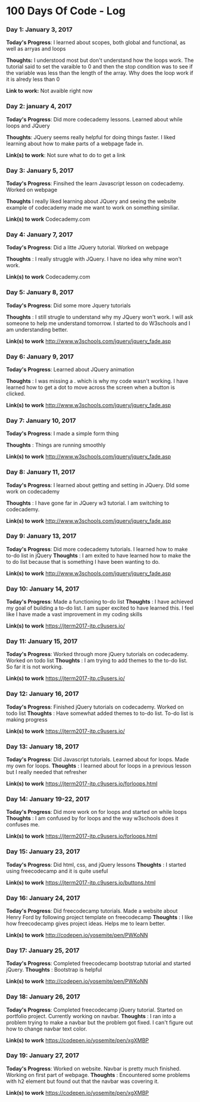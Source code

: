 # 100 Days Of Code - Log

### Day 1: January 3, 2017

**Today's Progress**: I learned about scopes, both global and functional, as well as arryas and loops

**Thoughts:** I understood most but don't understand how the loops work. The tutorial said to set the varaible to 0 and then the stop condition was to see if the variable was less than the length of the array. Why does the loop work if  it is alredy less than 0

**Link to work:** Not avaible right now

### Day 2: january 4, 2017 

**Today's Progress**: Did more codecademy lessons. Learned about while loops and JQuery

**Thoughts**: JQuery seems really helpful for doing things faster. I liked learning about how to make parts of a webpage fade in.

**Link(s) to work**: Not sure what to do to get a link


### Day 3: January 5, 2017

**Today's Progress**: Finsihed the learn Javascript lesson on codecademy. Worked on webpage

**Thoughts** I really liked learning about JQuery and seeing the website example of codecademy made me want to work on something similiar.

**Link(s) to work** Codecademy.com


### Day 4: January 7, 2017

**Today's Progress**: Did a litte JQuery tutorial. Worked on webpage

**Thoughts** : I really struggle with JQuery. I have no idea why mine won't work.

**Link(s) to work** Codecademy.com


### Day 5: January 8, 2017

**Today's Progress**: Did some more Jquery tutorials

**Thoughts** : I still strugle to understand why my JQuery won't work. I will ask someone to help me understand tomorrow. I started to do W3schools and I am understanding better.

**Link(s) to work** http://www.w3schools.com/jquery/jquery_fade.asp


### Day 6: January 9, 2017

**Today's Progress**: Learned about JQuery animation

**Thoughts** : I was missing a . which is why my code wasn't working. I have learned how to get a dot to move across the screen when a button is clicked.

**Link(s) to work** http://www.w3schools.com/jquery/jquery_fade.asp


### Day 7: January 10, 2017

**Today's Progress**: I made a simple form thing

**Thoughts** : Things are running smoothly

**Link(s) to work** http://www.w3schools.com/jquery/jquery_fade.asp


### Day 8: January 11, 2017
**Today's Progress**: I learned about getting and setting in JQuery. DId some work on codecademy

**Thoughts** : I have gone far in JQuery w3 tutorial. I am switching to codecademy.

**Link(s) to work** http://www.w3schools.com/jquery/jquery_fade.asp


### Day 9: January 13, 2017
**Today's Progress**: Did more codecademy tutorials. I learned how to make to-do list in jQuery
**Thoughts** : I am exited to have learned how to make the to do list because that is something I have been wanting to do.

**Link(s) to work** http://www.w3schools.com/jquery/jquery_fade.asp


### Day 10: January 14, 2017
**Today's Progress**: Made a functioning to-do list
**Thoughts** : I have achieved my goal of building a to-do list. I am super excited to have learned this. I feel like I have made a vast improvement in my coding skills

**Link(s) to work** https://jterm2017-jtp.c9users.io/


### Day 11: January 15, 2017
**Today's Progress**: Worked through more jQuery tutorials on codecademy. Worked on todo list
**Thoughts** : I am trying to add themes to the to-do list. So far it is not working.

**Link(s) to work** https://jterm2017-jtp.c9users.io/


### Day 12: January 16, 2017
**Today's Progress**: Finished jQuery tutorials on codecademy. Worked on todo list
**Thoughts** : Have somewhat added themes to to-do list. To-do list is making progress

**Link(s) to work** https://jterm2017-jtp.c9users.io/


### Day 13: January 18, 2017
**Today's Progress**: Did Javascript tutorials. Learned about for loops. Made my own for loops.
**Thoughts** : I learned about for loops in a previous lesson but I really needed that refresher

**Link(s) to work** https://jterm2017-jtp.c9users.io/forloops.html


### Day 14: January 19-22, 2017
**Today's Progress**: Did more work on for loops and started on while loops
**Thoughts** : I am confused by for loops and the way w3schools does it confuses me.

**Link(s) to work** https://jterm2017-jtp.c9users.io/forloops.html


### Day 15: January 23, 2017
**Today's Progress**: Did html, css, and jQuery lessons
**Thoughts** : I started using freecodecamp and it is quite useful

**Link(s) to work** https://jterm2017-jtp.c9users.io/buttons.html


### Day 16: January 24, 2017
**Today's Progress**: Did freecodecamp tutorials. Made a website about Henry Ford by following project template on freecodecamp
**Thoughts** : I like how freecodecamp gives project ideas. Helps me to learn better.

**Link(s) to work** http://codepen.io/yosemite/pen/PWKoNN


### Day 17: January 25, 2017
**Today's Progress**: Completed freecodecamp bootstrap tutorial and started jQuery.
**Thoughts** : Bootstrap is helpful

**Link(s) to work** http://codepen.io/yosemite/pen/PWKoNN


### Day 18: January 26, 2017
**Today's Progress**: Completed freecodecamp jQuery tutorial. Started on portfolio project. Currently working on navbar.
**Thoughts** : I ran into a problem trying to make a navbar but the problem got fixed. I can't figure out how to change navbar text color.

**Link(s) to work** https://codepen.io/yosemite/pen/xgXMBP


### Day 19: January 27, 2017
**Today's Progress**: Worked on website. Navbar is pretty much finished. Working on first part of webpage.
**Thoughts** : Encountered some problems with h2 element but found out that the navbar was covering it.

**Link(s) to work** https://codepen.io/yosemite/pen/xgXMBP
